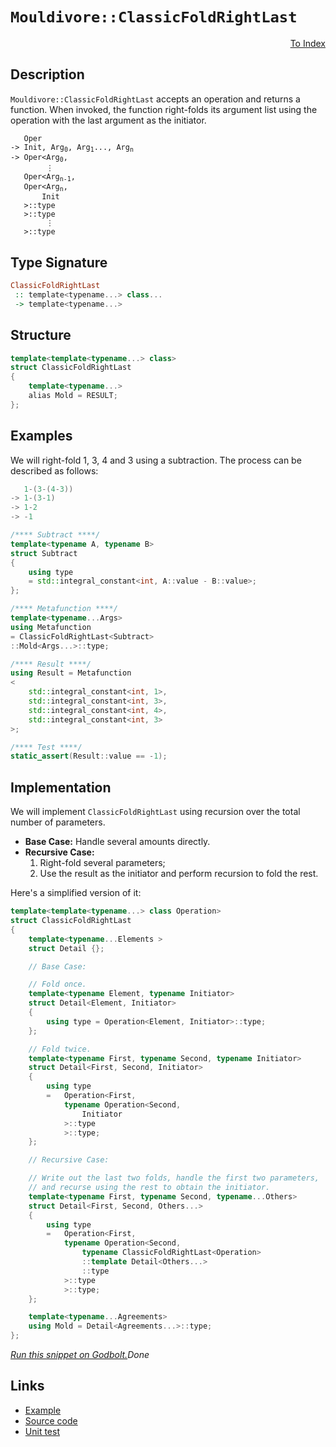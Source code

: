 <!-- Copyright 2024 Feng Mofan
SPDX-License-Identifier: Apache-2.0 -->

# `Mouldivore::ClassicFoldRightLast`

<p style='text-align: right;'><a href="../../../facilities/metafunctions.md#mouldivore-classic-fold-right-last">To Index</a></p>

## Description

`Mouldivore::ClassicFoldRightLast` accepts an operation and returns a function.
When invoked, the function right-folds its argument list using the operation with the last argument as the initiator.

<pre><code>   Oper
-> Init, Arg<sub>0</sub>, Arg<sub>1</sub>..., Arg<sub>n</sub>
-> Oper&lt;Arg<sub>0</sub>,
        &vellip;
   Oper&lt;Arg<sub>n-1</sub>,
   Oper&lt;Arg<sub>n</sub>,
       Init
   &gt;::type
   &gt;::type
        &vellip;
   &gt;::type</code></pre>

## Type Signature

```Haskell
ClassicFoldRightLast
 :: template<typename...> class...
 -> template<typename...>
```

## Structure

```C++
template<template<typename...> class>
struct ClassicFoldRightLast
{
    template<typename...>
    alias Mold = RESULT;
};
```

## Examples

We will right-fold 1, 3, 4 and 3 using a subtraction.
The process can be described as follows:

```C++
   1-(3-(4-3))
-> 1-(3-1)
-> 1-2
-> -1
```

```C++
/**** Subtract ****/
template<typename A, typename B>
struct Subtract
{
    using type
    = std::integral_constant<int, A::value - B::value>;
};

/**** Metafunction ****/
template<typename...Args>
using Metafunction 
= ClassicFoldRightLast<Subtract>
::Mold<Args...>::type;

/**** Result ****/
using Result = Metafunction
<
    std::integral_constant<int, 1>,
    std::integral_constant<int, 3>,
    std::integral_constant<int, 4>,
    std::integral_constant<int, 3>
>;

/**** Test ****/
static_assert(Result::value == -1);
```

## Implementation

We will implement `ClassicFoldRightLast` using recursion over the total number of parameters.

- **Base Case:** Handle several amounts directly.
- **Recursive Case:**
  1. Right-fold several parameters;
  2. Use the result as the initiator and perform recursion to fold the rest.

Here's a simplified version of it:

```C++
template<template<typename...> class Operation>
struct ClassicFoldRightLast
{
    template<typename...Elements >
    struct Detail {};

    // Base Case:

    // Fold once.
    template<typename Element, typename Initiator>
    struct Detail<Element, Initiator>
    {
        using type = Operation<Element, Initiator>::type;
    };

    // Fold twice.
    template<typename First, typename Second, typename Initiator>
    struct Detail<First, Second, Initiator>
    {
        using type
        =   Operation<First,
            typename Operation<Second,
                Initiator
            >::type
            >::type;
    };

    // Recursive Case:

    // Write out the last two folds, handle the first two parameters,
    // and recurse using the rest to obtain the initiator.
    template<typename First, typename Second, typename...Others>
    struct Detail<First, Second, Others...>
    {
        using type
        =   Operation<First,
            typename Operation<Second,
                typename ClassicFoldRightLast<Operation>
                ::template Detail<Others...>
                ::type
            >::type
            >::type;
    };

    template<typename...Agreements>
    using Mold = Detail<Agreements...>::type;
};
```

[*Run this snippet on Godbolt.*](https://godbolt.org/#z:OYLghAFBqd5QCxAYwPYBMCmBRdBLAF1QCcAaPECAMzwBtMA7AQwFtMQByARg9KtQYEAysib0QXACx8BBAKoBnTAAUAHpwAMvAFYTStJg1DIApACYAQuYukl9ZATwDKjdAGFUtAK4sGIAMwAbKSuADJ4DJgAcj4ARpjEIAAc/qQADqgKhE4MHt6%2BAcEZWY4C4ZExLPGJKbaY9qUMQgRMxAR5Pn5BdQ05za0E5dFxCcmpCi1tHQXdEwNDldVjAJS2qF7EyOwcAPQAVAeHR8cnhzsmGgCC%2B4cA1ACSLGn0bIJMjbdH51c3p3%2Bn30uF0uBEwTwMoJM/jcoPB70wUJhAE80oxWJgAHRYqHYW7IAwKBS3ADyqOI7xyOOBE2IXgctzcBKyyAAYp50AAlPDABCDJgTYEmADsViut3Ft1hz3hiIIKLRbCxGOwL0YBCJVLFEppdIItwAIpgWnRbsKrEL9VDRUCteKdjtbhZ%2BZgGc6QILbbd7bc2bR0LcBFsMcCJZKwdLIdC5ajmGxbiqwWrSJL5bGXfcGNl3iRNZdQzr6YbjbREQnXgRkxms0RiLnQ2aQ6GJV4skYU6jTf59SSyRSBKXVYJK5nHNna/5sCAQNGEf5rfWLVaPXmJd7ff6CAB3PBBxviqUQ2fImPon14YgTZMztO3ISYNAMdBX1Onqujmt17UEWmFo1MOiIiy56Xre94CE%2BDwjngY6fuKDaeqGLYRMA7YIghEpQt24qkgkfYMIBwEVnuTahtep44eSjSIneD5PsRJEkW%2B0EfuhJE4lOM70Qx7HTvKS6esKlpzsuobehy94bFkABuLpuG6Imrg6ADqxCEC66x6gQCAugSmmbqgtz8H6CjJgghjoPQkraYZhGSvptxpK06KghepDEd65m3MQEkXi6SFtlpLreRMkoGagsTGgwVkuhE1YkMGnoHjKUYvnGQEXhWqE3jR4HPieipYsSgUXrBtwFnqRb/iW0LpSBOWPsmRXaReSqlfBK4kf5KGcaxnZYT2uFUTVhFub1pGpS6FF4dRYENVxDESmRcaMvyzLrlyPJ8gK0JTUN2DzQttwceGh4Gn%2BAE7cVCitROB0LRxfFjRhE4Paid3PZOvFvcJAmLj9NodWGcKRseCqYlilzAN5iaCAopVdbcACy7J9WdxaIpD0Pltd2IvV9s7WoJ/EA78/zHICpPxqorDPC6XzAqTZNnMu5j%2BBE%2BJeFgnagwA%2Bt%2B/7qrmDNHLeXgReS9L01cSUg0tLqXHlYOOrm5Wi%2BLTAOIKIrEQjPWA5hZUEOgU4RKCUNiDzD5zIIiKm8mlxTlJYheC6AC0jqO87s77f9RO%2Bz8IuI3%2BVBeAwDg5J8zPSydyWg2mSqXMQwBw7dVwI0HLQh2HHyCl2DJMju63cryoT8gQ1Fi/zmupw7IDI36GNJzjwZ45x/vXCL4kKF4tB6lLlwI13Pd6gbGdMFn4f9lciLERMxsgKbmDm7QlsCNb5fQnbtxcDio2A3PJuCEv5Ir1bLQ25vQ63P4u%2Bz0bh9myfq8MOvttX5It%2BegfC9H8vz%2Bv5fTKN8a5UnbpTAAKpgEK/c5iOGQDzVaCQCAQCHr3T23gXSYQNq7LgywrQcFWLQTgABWXgfgOBaFIKgTgbhrDWDKusTYmCzD%2BB4KQAgmgCGrAANYgGIZIDEGgkhmDMAATlEVwYhQikhcCFEKaQRCOCSF4CwCQGgNCkHIZQ6hHBeAKBABojhFCCGkDgLAGAiAQAaTSF4CsFAIBoCeHQBIUR0ScFUEkQIrtAiSFuMAZAyBt4CLMLwTA%2BAax4GNlwGQggRBiHYFIGJ8glBqE4aQXQ0TNzkjSJwHghCSFkLSTo4ktibF6lQFQW4HivE%2BL8QEoJGIzC3AgB4Jx9BiCmhYbg3gRitCrAgEgRxaRnFkHsUMkZIBgBSDMHwOgLl9EQFiGk2IERWhIlybwFZzBiBImJLEbQ94jFsMceWYkDBaDrOMaQLAsQvDADkrQWg%2BjuC8CwCwQwwBxBXPwN5cOMlnmUMwKoCSoINnkCPooyhtA8CxHJDsjwWA0nfjwKol5pAZLEFiJkTAhp3lGGhUYThqwqAGGTgANTwJgTcOFyFsP4LE0Q4hEn0uSSodQVyMn6A%2BSgOhlh9Awv0ZAVYqA0iNGea7OemFTCWGsGYbRGLVJYEFRAVYdhDk5BcI%2BaYfholhAiMMKooxonFGyAIbVegTWNAWCMRI0S1WTyaJMdonhOh6HtY0fobRrWGttbYJ15q7VOu9UsXBawNhbAkPkjgpDNFFM4FUzx3jfH%2BMCVIRpzTcCEBIJ01hywelEtWNpJgWBEgqtILwyQ/gMSiP8PIjQkgzCSECOo4hgRRH6E4Mo0gqjWEYkCFwQISRREyMCPwyRNbghaN4DovRBj2FEtMRYgZVjSm2PIJQcZ7TXFsE4K0FgUkhSuyYHiAwbYuCiIxFwQRoTwkkEiXoFlcSmXSBZYoNlaTdAzKyUwHJLyo0xqnVQzgJSCBlIDJU6pSaT0fO3heq9GhmmtOGe0nNZg83zuMf0wZqA2kJHXQ4nDyHRj4g%2BeergGiaC9wSAspZVytlrLBfRnZeyDkODBSctUZyLlpJuXch5TywVvI%2BV8yhPz1X/LSUCkF2w2GL0hbwaFsK1kIu2JQ5FqK2EYqxUoXFwnkILpJUwcllLqUxjBY%2BxlCSX2yDfakjlIAZmnuMLymwinlXCtFTkcVkquzSqsJYOV06FWRKgfAVV9R1XOAgK4ANIRHzBqNekTIprcguoKMa5LVr9WLES%2B6vo/q0s6p6JFx18xss2rdQV/IRW5hevKz6yNYamGNcUQBuNHAE01N8SRs9cHBEZtvR01m3SMN9MLZgYtowy2KK7T2i99ahTENEXI/wDam2SGiYBmdtg529JMWYyx1i11jMIyM7d2w921JYAoKSgSpLnoxIeCYN6s2KofbIJ9Vmkm2fZZQ3QqRv2/ryR26NhSrnFNXeUiDV2bt3Ye09vULTTsodZv4dDe2sMoGR3hk7uHEi3bSGkHm93RE8wRzzVQPjZlUYvJQWjlCmOXLYYzljhz2M4dOecy5onMC3PuWIATaKhP4tU68884nQtXKk8gWxMneBybSYpuFSIVNItUhp3gWnsW6fxfpzDfBSUKApVSml5mPuWYkNZwQP2P0BC5YSvz1h%2BWxHc1Qzza9OA7APo7gL8qEiKtC0K4rDrNXuEK3oPVFQKsZZKDkWLlqcgJd9XlgQnrnXVbdRFh1aek%2BVYGLF2rgx6shtVYwiNobWtg%2B0fGynvjru3duCTx78IQoQEzTWHNI2Mfjcm6WqNs2HMXv8P4YhUiNvqOH0KQdsbwecFnYYgt5aQCSGIdW2RQp1FJEkBIrgwizDBEUf4Kv065%2Bja4SDkJM/q%2B6LP8sVYGKsjOEkEAA%3D)$Done$

## Links

- [Example](../../../code/facilities/metafunctions/mouldivore/classic_fold_right_last/implementation.hpp)
- [Source code](../../../../conceptrodon/mouldivore/classic_fold_right_last.hpp)
- [Unit test](../../../../tests/unit/metafunctions/mouldivore/classic_fold_right_last.test.hpp)
